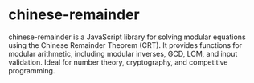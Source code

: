 # chinese-remainder

chinese-remainder is a JavaScript library for solving modular equations using the Chinese Remainder Theorem (CRT). It provides functions for modular arithmetic, including modular inverses, GCD, LCM, and input validation. Ideal for number theory, cryptography, and competitive programming.